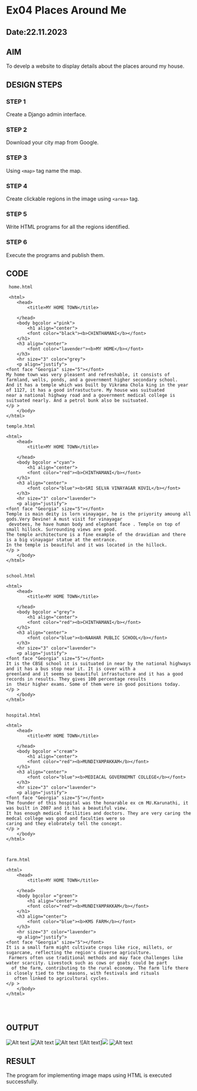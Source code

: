 # Ex04 Places Around Me
## Date:22.11.2023
## AIM
To develp a website to display details about the places around my house.
## DESIGN STEPS

### STEP 1
Create a Django admin interface.

### STEP 2
Download your city map from Google.

### STEP 3
Using ```<map>``` tag name the map.

### STEP 4
Create clickable regions in the image using ```<area>``` tag.

### STEP 5
Write HTML programs for all the regions identified.

### STEP 6
Execute the programs and publish them.

## CODE
```
 home.html

 <html>
    <head>
        <title>MY HOME TOWN</title>

    </head>
    <body bgcolor ="pink">
        <h1 align="center">
        <font color="black"><b>CHINTHAMANI</b></font>
    </h1>
    <h3 align="center">
        <font color="lavender"><b>MY HOME</b></font>
    </h3>
    <hr size="3" color="grey">
    <p align="justify">
<font face "Georgia" size="5"></font>
My home town was very pleasent and refreshable, it consists of farmland, wells, ponds, and a government higher secondary school.
And it has a temple which was built by Vikrama Chola king in the year of 1127, it has a good infrastucture. My house was suituated
near a national highway road and a government medical college is suituated nearly. And a petrol bunk also be suituated.
</p >
    </body>
</html>

temple.html

<html>
    <head>
        <title>MY HOME TOWN</title>

    </head>
    <body bgcolor ="cyan">
        <h1 align="center">
        <font color="red"><b>CHINTHAMANI</b></font>
    </h1>
    <h3 align="center">
        <font color="blue"><b>SRI SELVA VINAYAGAR KOVIL</b></font>
    </h3>
    <hr size="3" color="lavender">
    <p align="justify">
<font face "Georgia" size="5"></font>
Temple is main deity is lorn vinayagar, he is the priyority amoung all gods.Very Devine! A must visit for vinayagar
 devotees, he have human body and elephant face . Temple on top of small hillock. Surrounding views are good.
The temple architecture is a fine example of the dravidian and there is a big vinayagar statue at the entrance.
In the temple is beautiful and it was located in the hillock. 
</p >
    </body>
</html>


school.html

<html>
    <head>
        <title>MY HOME TOWN</title>

    </head>
    <body bgcolor ="grey">
        <h1 align="center">
        <font color="red"><b>CHINTHAMANI</b></font>
    </h1>
    <h3 align="center">
        <font color="blue"><b>NAAHAR PUBLIC SCHOOL</b></font>
    </h3>
    <hr size="3" color="lavender">
    <p align="justify">
<font face "Georgia" size="5"></font>
It is the CBSE school it is suituated in near by the national highways and it has a bus stop near it. It is cover with a 
greenland and it seems so beautiful infrastucture and it has a good records in results. They gives 100 percentage results
in  their higher exams. Some of them were in good positions today.
</p >
    </body>
</html>


hospital.html

<html>
    <head>
        <title>MY HOME TOWN</title>

    </head>
    <body bgcolor ="cream">
        <h1 align="center">
        <font color="red"><b>MUNDIYAMPAKKAM</b></font>
    </h1>
    <h3 align="center">
        <font color="blue"><b>MEDIACAL GOVERNEMNT COLLEGE</b></font>
    </h3>
    <hr size="3" color="lavender">
    <p align="justify">
<font face "Georgia" size="5"></font>
The founder of this hospital was the honarable ex cm MU.Karunathi, it was built in 2007 and it has a beautiful view.
It has enough medical facilities and doctors. They are very caring the medcal college was good and faculties were so
caring and they elobrately tell the concept. 
</p >
    </body>
</html>



farm.html

<html>
    <head>
        <title>MY HOME TOWN</title>

    </head>
    <body bgcolor ="green">
        <h1 align="center">
        <font color="red"><b>MUNDIYAMPAKKAM</b></font>
    </h1>
    <h3 align="center">
        <font color="blue"><b>KMS FARM</b></font>
    </h3>
    <hr size="3" color="lavender">
    <p align="justify">
<font face "Georgia" size="5"></font>
It is a small farm might cultivate crops like rice, millets, or sugarcane, reflecting the region's diverse agriculture.
 Farmers often use traditional methods and may face challenges like water scarcity. Livestock such as cows or goats could be part
  of the farm, contributing to the rural economy. The farm life there is closely tied to the seasons, with festivals and rituals
   often linked to agricultural cycles.
</p >
    </body>
</html>




```

## OUTPUT
![Alt text](<Screenshot (38).png>)
![Alt text](<Screenshot (41).png>)
![Alt text](<Screenshot (40).png>)
![Alt text]![](<Screenshot (42).png>)
![Alt text](<Screenshot (42).png>)
## RESULT
The program for implementing image maps using HTML is executed successfully.